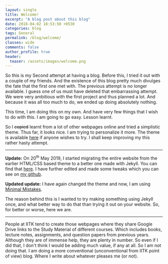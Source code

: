 ```yaml
---
layout: single
title: Welcome!
excerpt: "A blog post about this blog"
date: 2018-04-02 18:53:50 +0530
categories: blog
tags: General
permalink: /blog/welcome/
classes: wide
comments: false
author_profile: true
header:
  teaser: /assets/images/welcome.png
---
```


So this is my Second attempt at having a blog. Before this, I tried it out with a couple of my friends.
And the existence of this blog pretty much divulges the fate that the first one met with.
The previous attempt is no longer available. I guess one of us must have deleted that embarrassing attempt.
We were very ambitious with the first project and thus planned a lot.
And because it was all too much to do, we ended up doing absolutely nothing.

This time, I am doing this on my own. And have very few things that I wish to do with this.
I am going to go easy. Lesson learnt.

So I ~~copied~~ learnt from a lot of other webpages online and tried a simplistic theme. Thus far, it looks nice. I am trying to personalize it more. The theme is available [here](https://startbootstrap.com/themes/clean-blog/) if anyone wishes to try. I shall keep improving my this rather hasty attempt.

___
**Update:** On 20<sup>th</sup> May 2019, I started migrating the entire website from the earlier HTML/CSS based theme to a better one made with Jekyll. You can find that [here](https://github.com/mmistakes/so-simple-theme). I have further edited and made some tweaks which you can see on [my github](https://github.com/smitchaudhary/).

**Updated update:** I have again changed the theme and now, I am using [Minimal Mistakes](https://mademistakes.com/work/minimal-mistakes-jekyll-theme/).

The reason behind this is I wanted to try making something using Jekyll once, and what better way to do that than trying it out on your website. So, for better or worse, here we are.

____

People at IITK tend to create those webpages where they share Google Drive links to the Study Material of different courses. Which includes books, lecture notes, assignments, and question papers from previous years. Although they are of immense help, they are plenty in number. So even if I did that, I don't think I would be adding much value, if any at all. So I am not doing that. I am doing a more conventional (unconventional from IITK point of view) blog. Where I write about whatever pleases me (or not).
